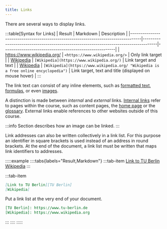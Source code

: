 ```yaml
---
title: Links
---
```


There are several ways to display links.

:::table[Syntax for Links]
| Result                                                                            | Markdown                                                                            | Description                                            |
|-----------------------------------------------------------------------------------|-------------------------------------------------------------------------------------|--------------------------------------------------------|
| <https://www.wikipedia.org/>                                                      | `<https://www.wikipedia.org/>`                                                      | Only link target                                       |
| [Wikipedia](https://www.wikipedia.org/)                                           | `[Wikipedia](https://www.wikipedia.org/)`                                           | Link target and text                                   |
| [Wikipedia](https://www.wikipedia.org/ "Wikipedia is a free online encyclopedia") | `[Wikipedia](https://www.wikipedia.org/ "Wikipedia is a free online encyclopedia")` | Link target, text and title (displayed on mouse hover) |
:::

The link text can consist of any inline elements, such as [formatted
text](app:section|02-elements/01-basics#formatting),
[formulas](app:section|02-elements/03-formulas), or even
[images](app:section|02-elements/04-media).

A distinction is made between *internal* and *external* links. [Internal
links](app:section|02-elements/02-links/01-internal) refer to pages within the
course, such as content pages, the [home page](app:home) or the
[glossary](app:glossary). External links enable references to other websites
outside of this course.

:::info
Section [](/section/02-elements/04-media#images-as-link) describes
how an image can be linked.
:::

Link addresses can also be written collectively in a link list. For this
purpose an identifier in square brackets is used instead of an address in round
brackets. At the end of the document, a link list must be written that maps
link identifiers to addresses.

:::::example
::::tabs{labels="Result,Markdown"}
:::tab-item
[Link to TU Berlin][TU Berlin]  
[Wikipedia]
:::

:::tab-item
```markdown
[Link to TU Berlin][TU Berlin]  
[Wikipedia]
```

Put a link list at the very end of your document.

```markdown
[TU Berlin]: https://www.tu-berlin.de
[Wikipedia]: https://www.wikipedia.org
```
:::
::::
:::::

[TU Berlin]: https://www.tu-berlin.de
[Wikipedia]: https://www.wikipedia.org
